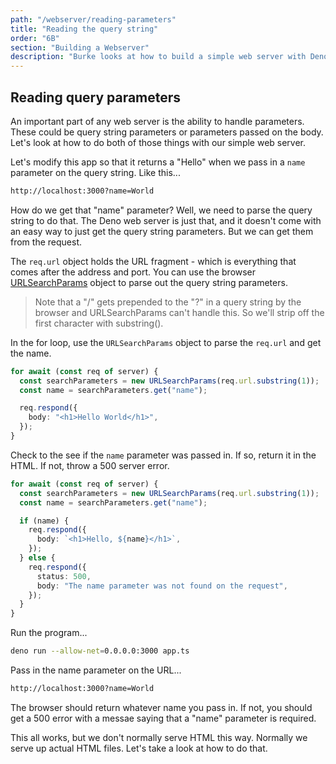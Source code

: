 ```yaml
---
path: "/webserver/reading-parameters"
title: "Reading the query string"
order: "6B"
section: "Building a Webserver"
description: "Burke looks at how to build a simple web server with Deno"
---
```


## Reading query parameters

An important part of any web server is the ability to handle parameters. These could be query string parameters or parameters passed on the body. Let's look at how to do both of those things with our simple web server.

Let's modify this app so that it returns a "Hello" when we pass in a `name` parameter on the query string. Like this...

```bash
http://localhost:3000?name=World
```

How do we get that "name" parameter? Well, we need to parse the query string to do that. The Deno web server is just that, and it doesn't come with an easy way to just get the query string parameters. But we can get them from the request.

The `req.url` object holds the URL fragment - which is everything that comes after the address and port. You can use the browser [URLSearchParams](https://developer.mozilla.org/en-US/docs/Web/API/URLSearchParams) object to parse out the query string parameters.

> Note that a "/" gets prepended to the "?" in a query string by the browser and URLSearchParams can't handle this. So we'll strip off the first character with substring().

In the for loop, use the `URLSearchParams` object to parse the `req.url` and get the name.

```typescript
for await (const req of server) {
  const searchParameters = new URLSearchParams(req.url.substring(1));
  const name = searchParameters.get("name");

  req.respond({
    body: "<h1>Hello World</h1>",
  });
}
```

Check to the see if the `name` parameter was passed in. If so, return it in the HTML. If not, throw a 500 server error.

```typescript
for await (const req of server) {
  const searchParameters = new URLSearchParams(req.url.substring(1));
  const name = searchParameters.get("name");

  if (name) {
    req.respond({
      body: `<h1>Hello, ${name}</h1>`,
    });
  } else {
    req.respond({
      status: 500,
      body: "The name parameter was not found on the request",
    });
  }
}
```

Run the program...

```bash
deno run --allow-net=0.0.0.0:3000 app.ts
```

Pass in the name parameter on the URL...

```bash
http://localhost:3000?name=World
```

The browser should return whatever name you pass in. If not, you should get a 500 error with a messae saying that a "name" parameter is required.

This all works, but we don't normally serve HTML this way. Normally we serve up actual HTML files. Let's take a look at how to do that.

